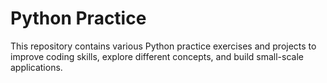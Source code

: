 # Python Practice

This repository contains various Python practice exercises and projects to improve coding skills, explore different concepts, and build small-scale applications.
